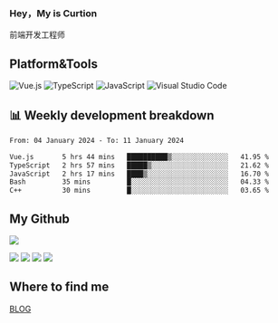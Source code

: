 ### Hey，My is Curtion
前端开发工程师
## Platform&Tools

![Vue.js](https://img.shields.io/badge/-Vue.js-4FC08D?style=flat-square&logo=Vue.js&logoColor=white)
![TypeScript](https://img.shields.io/badge/-TypeScript-007ACC?style=flat-square&logo=typescript&logoColor=white)
![JavaScript](https://img.shields.io/badge/-JavaScript-F7DF1E?style=flat-square&logo=javascript&logoColor=black)
![Visual Studio Code](https://img.shields.io/badge/-VSCode-007ACC?style=flat-square&logo=Visual-Studio-Code&logoColor=white)

## 📊 Weekly development breakdown

<!--START_SECTION:waka-->

```txt
From: 04 January 2024 - To: 11 January 2024

Vue.js       5 hrs 44 mins   ██████████▒░░░░░░░░░░░░░░   41.95 %
TypeScript   2 hrs 57 mins   █████▒░░░░░░░░░░░░░░░░░░░   21.62 %
JavaScript   2 hrs 17 mins   ████▒░░░░░░░░░░░░░░░░░░░░   16.70 %
Bash         35 mins         █░░░░░░░░░░░░░░░░░░░░░░░░   04.33 %
C++          30 mins         █░░░░░░░░░░░░░░░░░░░░░░░░   03.65 %
```

<!--END_SECTION:waka-->

## My Github

![](http://github-profile-summary-cards.vercel.app/api/cards/profile-details?username=curtion&theme=nord_bright)

![](http://github-profile-summary-cards.vercel.app/api/cards/stats?username=curtion&theme=nord_bright)
![](http://github-profile-summary-cards.vercel.app/api/cards/productive-time?username=curtion&theme=nord_bright&utcOffset=8)
![](http://github-profile-summary-cards.vercel.app/api/cards/repos-per-language?username=curtion&theme=nord_bright)
![](http://github-profile-summary-cards.vercel.app/api/cards/most-commit-language?username=curtion&theme=nord_bright)

## Where to find me

[BLOG](https://blog.3gxk.net)
